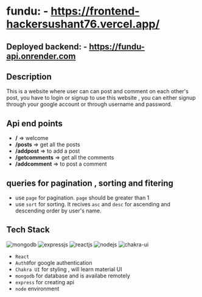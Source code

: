 # fundu: - https://frontend-hackersushant76.vercel.app/

## Deployed backend: - https://fundu-api.onrender.com

## Description
This is a website where user can can post and comment on each other's post, you have to login or signup to use this website , you can either signup through your google account or through username and password.

## Api end points
- **/** => welcome
- **/posts** => get all the posts
- **/addpost** => to add a post
- **/getcomments** => get all the comments
- **/addcomment** => to post a comment

## queries for pagination , sorting and fitering
 - use `page` for pagination. `page` should be greater than 1
 - use `sort` for sorting. It recives `asc` and `desc` for ascending and descending order by user's name.

## Tech Stack
<p>
         <img src="https://img.shields.io/badge/MongoDB-14aa53?style=for-the-badge&logo=mongodb&logoColor=white" alt="mongodb"/>
         <img src="https://img.shields.io/badge/Express.js-000000?style=for-the-badge&logo=express&logoColor=white" alt="expressjs"/>
         <img src="https://img.shields.io/badge/React-282c34?style=for-the-badge&logo=react&logoColor=61DAFB" alt="reactjs" />
         <img src="https://img.shields.io/badge/Node.js-70a760?style=for-the-badge&logo=nodedotjs&logoColor=white" alt="nodejs" />
         <img src="https://img.shields.io/badge/Chakra%20UI-27bdb1?style=for-the-badge&logo=chakraui&logoColor=white" alt="chakra-ui" />
</p>

- `React`
- `Auth0`for google authentication
- `Chakra UI` for styling , will learn material UI
- `mongodb` for database and is availabe remotely
- `express` for creating api
- `node` environment
